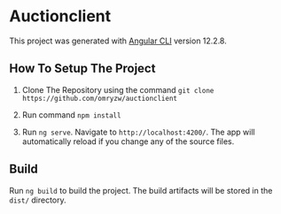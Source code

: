 # Auctionclient

This project was generated with [Angular CLI](https://github.com/angular/angular-cli) version 12.2.8.

## How To Setup The Project

1. Clone The Repository using the command `git clone https://github.com/omryzw/auctionclient`

2. Run command `npm install`

3. Run `ng serve`. Navigate to `http://localhost:4200/`. The app will automatically reload if you change any of the source files.


## Build

Run `ng build` to build the project. The build artifacts will be stored in the `dist/` directory.
